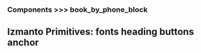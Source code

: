 ### Components >>> book_by_phone_block

Izmanto Primitives:
fonts
heading
buttons
anchor
--------------

<html>

</html>
